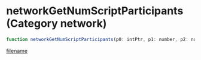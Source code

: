 # networkGetNumScriptParticipants (Category network)

```js
function networkGetNumScriptParticipants(p0: intPtr, p1: number, p2: number): Array
```

[filename](networkGetNumScriptParticipants_m.md ':include')